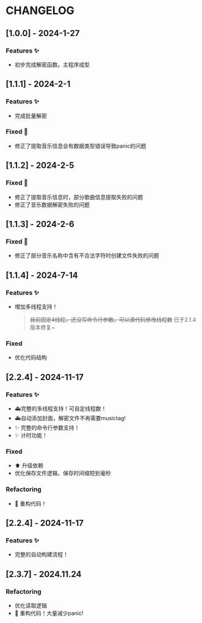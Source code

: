 # CHANGELOG
## [1.0.0] - 2024-1-27
### Features :sparkles:
- 初步完成解密函数。主程序成型

## [1.1.1] - 2024-2-1
### Features :sparkles:
- 完成批量解密
### Fixed :bug:
- 修正了提取音乐信息会有数据类型错误导致panic的问题

## [1.1.2] - 2024-2-5
### Fixed :bug:
 - 修正了提取音乐信息时，部分歌曲信息提取失败的问题
 - 修正了音乐数据解密失败的问题
## [1.1.3] - 2024-2-6
### Fixed :bug:
 - 修正了部分音乐名称中含有不合法字符时创建文件失败的问题
## [1.1.4] - 2024-7-14
### Features :sparkles:
- 增加多线程支持！
  > ~~目前固定4线程，还没写命令行参数。可以源代码修改线程数~~ 已于2.1.4版本修复~
### Fixed
- 优化代码结构

## [2.2.4] - 2024-11-17
### Features :sparkles:
- :ambulance:完整的多线程支持！可自定线程数！
- :ambulance:自动添加封面，解密文件不再需要musictag!
- :sparkles: 完整的命令行参数支持！
- :sparkles: 计时功能！
### Fixed
- :arrow_up: 升级依赖
- 优化保存文件逻辑，保存时间缩短到毫秒
### Refactoring
- :hammer: 重构代码！
## [2.2.4] - 2024-11-17
### Features :sparkles:
- 完整的自动构建流程！

## [2.3.7] - 2024.11.24
### Refactoring
- 优化读取逻辑
- :hammer: 重构代码！大量减少panic!